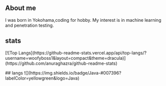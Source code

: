 ## About me
I was born in Yokohama,coding for hobby.
My interest is in machine learning and penetration testing.

## stats
<p align="left"> 
[![Top Langs](https://github-readme-stats.vercel.app/api/top-langs/?username=woofyboss1&layout=compact&theme=dracula)](https://github.com/anuraghazra/github-readme-stats)
</p>
## langs
![](https://img.shields.io/badge/Java-#007396?labelColor=yellowgreen&logo=Java)

